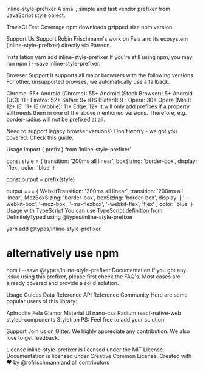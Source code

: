 inline-style-prefixer
A small, simple and fast vendor prefixer from JavaScript style object.

TravisCI Test Coverage npm downloads gzipped size npm version

Support Us
Support Robin Frischmann's work on Fela and its ecosystem (inline-style-prefixer) directly via Patreon.

Installation
yarn add inline-style-prefixer
If you're still using npm, you may run npm i --save inline-style-prefixer.

Browser Support
It supports all major browsers with the following versions. For other, unsupported browses, we automatically use a fallback.

Chrome: 55+
Android (Chrome): 55+
Android (Stock Browser): 5+
Android (UC): 11+
Firefox: 52+
Safari: 9+
iOS (Safari): 9+
Opera: 30+
Opera (Mini): 12+
IE: 11+
IE (Mobile): 11+
Edge: 12+
It will only add prefixes if a property still needs them in one of the above mentioned versions.
Therefore, e.g. border-radius will not be prefixed at all.

Need to support legacy browser versions?
Don't worry - we got you covered. Check this guide.

Usage
import { prefix } from 'inline-style-prefixer'

const style = {
  transition: '200ms all linear',
  boxSizing: 'border-box',
  display: 'flex',
  color: 'blue'
}

const output = prefix(style)

output === {
  WebkitTransition: '200ms all linear',
  transition: '200ms all linear',
  MozBoxSizing: 'border-box',
  boxSizing: 'border-box',
  display: [ '-webkit-box', '-moz-box', '-ms-flexbox', '-webkit-flex', 'flex' ]
  color: 'blue'
}
Usage with TypeScript
You can use TypeScript definition from DefinitelyTyped using @types/inline-style-prefixer

yarn add @types/inline-style-prefixer

# alternatively use npm
npm i --save @types/inline-style-prefixer
Documentation
If you got any issue using this prefixer, please first check the FAQ's. Most cases are already covered and provide a solid solution.

Usage Guides
Data Reference
API Reference
Community
Here are some popular users of this library:

Aphrodite
Fela
Glamor
Material UI
nano-css
Radium
react-native-web
styled-components
Styletron
PS: Feel free to add your solution!

Support
Join us on Gitter. We highly appreciate any contribution.
We also love to get feedback.

License
inline-style-prefixer is licensed under the MIT License.
Documentation is licensed under Creative Common License.
Created with ♥ by @rofrischmann and all contributors
